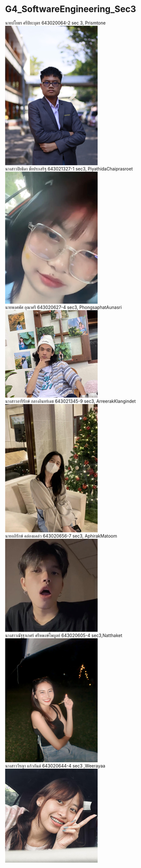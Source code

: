 # G4_SoftwareEngineering_Sec3

นายปโยธร ศรีปิยะบุตร 643020064-2 sec 3, Prismtone <br />
<img src = https://github.com/PiyathidaChaiprasroet/G4_SoftwareEngineering_Sec3/blob/main/media/payothorn.jpg  width="300"><br />
นางสาวปิยธิดา ชัยประเสริฐ 643021327-1 sec3, PiyathidaChaiprasroet <br />
<img src = https://github.com/PiyathidaChaiprasroet/G4_SoftwareEngineering_Sec3/blob/main/media/Me.jpg  width="300"><br />
นายพงศพัศ อุณาศรี 643020627-4 sec3, PhongsaphatAunasri <br />
<img src = https://github.com/PiyathidaChaiprasroet/G4_SoftwareEngineering_Sec3/blob/main/media/phongsaphat.jpg  width="300"><br />
นางสาวอารีรักษ์ กลางอินทร์เดช 643021345-9 sec3, ArreerakKlangindet <br />
<img src = https://github.com/PiyathidaChaiprasroet/G4_SoftwareEngineering_Sec3/blob/main/media/arreerak.jpg  width="300"><br />
นายอภิรักษ์ คล่องแคล่ว 643020656-7 sec3, AphirakMatoom <br />
<img src = https://github.com/PiyathidaChaiprasroet/G4_SoftwareEngineering_Sec3/blob/main/media/Aphirak.jpg width="300"><br />
นางสาวณัฐฐาเกศร์ ศรีหพงษ์ไพบูลย์ 643020605-4 sec3,Natthaket <br />
<img src = https://github.com/PiyathidaChaiprasroet/G4_SoftwareEngineering_Sec3/blob/main/media/411364346_1970902056636497_3510558841462366055_n.jpg width="300"><br />
นางสาววีรญา แก้วกันต์ 643020644-4 sec3 ,Weerayaa <br />
<img src = https://github.com/PiyathidaChaiprasroet/G4_SoftwareEngineering_Sec3/blob/main/media/Weerayaa.jpg width="300"><br />
